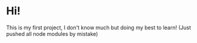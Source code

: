 # Hi!

This is my first project, I don't know much but doing my best to learn! (Just pushed all node modules by mistake)

